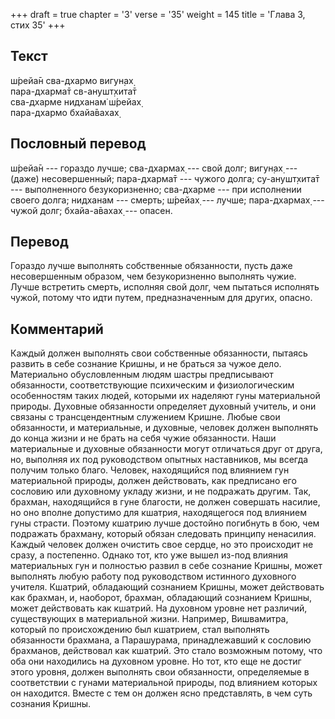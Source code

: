 +++
draft = true
chapter = '3'
verse = '35'
weight = 145
title = 'Глава 3, стих 35'
+++
## Текст

ш́рейа̄н сва-дхармо вигун̣ах̣  
пара-дхарма̄т св-анушт̣хита̄т  
сва-дхарме нидханам̇ ш́рейах̣  
пара-дхармо бхайа̄вахах̣

## Пословный перевод

ш́рейа̄н --- гораздо лучше; сва-дхармах̣ --- свой долг; вигун̣ах̣ --- (даже)
несовершенный; пара-дхарма̄т --- чужого долга; су-анушт̣хита̄т ---
выполненного безукоризненно; сва-дхарме --- при исполнении своего долга;
нидханам --- смерть; ш́рейах̣ --- лучше; пара-дхармах̣ --- чужой долг;
бхайа-а̄вахах̣ --- опасен.

## Перевод

Гораздо лучше выполнять собственные обязанности, пусть даже
несовершенным образом, чем безукоризненно выполнять чужие. Лучше
встретить смерть, исполняя свой долг, чем пытаться исполнять чужой,
потому что идти путем, предназначенным для других, опасно.

## Комментарий

Каждый должен выполнять свои собственные обязанности, пытаясь развить в
себе сознание Кришны, и не браться за чужое дело. Материально
обусловленным людям шастры предписывают обязанности, соответствующие
психическим и физиологическим особенностям таких людей, которыми их
наделяют гуны материальной природы. Духовные обязанности определяет
духовный учитель, и они связаны с трансцендентным служением Кришне.
Любые свои обязанности, и материальные, и духовные, человек должен
выполнять до конца жизни и не брать на себя чужие обязанности. Наши
материальные и духовные обязанности могут отличаться друг от друга, но,
выполняя их под руководством опытных наставников, мы всегда получим
только благо. Человек, находящийся под влиянием гун материальной
природы, должен действовать, как предписано его сословию или духовному
укладу жизни, и не подражать другим. Так, брахман, находящийся в гуне
благости, не должен совершать насилие, но оно вполне допустимо для
кшатрия, находящегося под влиянием гуны страсти. Поэтому кшатрию лучше
достойно погибнуть в бою, чем подражать брахману, который обязан
следовать принципу ненасилия. Каждый человек должен очистить свое
сердце, но это происходит не сразу, а постепенно. Однако тот, кто уже
вышел из-под влияния материальных гун и полностью развил в себе сознание
Кришны, может выполнять любую работу под руководством истинного
духовного учителя. Кшатрий, обладающий сознанием Кришны, может
действовать как брахман, и, наоборот, брахман, обладающий сознанием
Кришны, может действовать как кшатрий. На духовном уровне нет различий,
существующих в материальной жизни. Например, Вишвамитра, который по
происхождению был кшатрием, стал выполнять обязанности брахмана, а
Парашурама, принадлежавший к сословию брахманов, действовал как кшатрий.
Это стало возможным потому, что оба они находились на духовном уровне.
Но тот, кто еще не достиг этого уровня, должен выполнять свои
обязанности, определяемые в соответствии с гунами материальной природы,
под влиянием которых он находится. Вместе с тем он должен ясно
представлять, в чем суть сознания Кришны.
